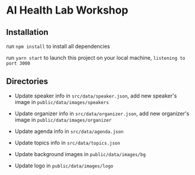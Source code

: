 # AI Health Lab Workshop

## Installation
run `npm install` to install all dependencies

run `yarn start` to launch this project on your local machine, `listening to port 3000`

## Directories
* Update speaker info in `src/data/speaker.json`, add new speaker's image in `public/data/images/speakers`
* Update organizer info in `src/data/organizer.json`, add new organizer's image in `public/data/images/organizer`
* Update agenda info in `src/data/agenda.json`
* Update topics info in `src/data/topics.json`

* Update background images in `public/data/images/bg`
* Update logo in `public/data/images/logo`